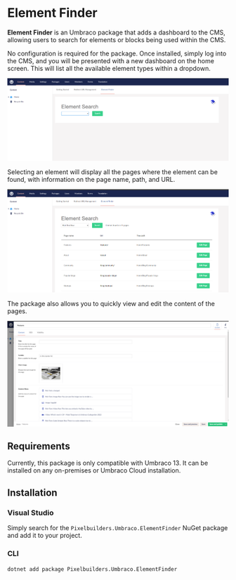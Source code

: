 # Element Finder

**Element Finder** is an Umbraco package that adds a dashboard to the CMS, allowing users to search for elements or blocks being used within the CMS.

No configuration is required for the package. Once installed, simply log into the CMS, and you will be presented with a new dashboard on the home screen. This will list all the available element types within a dropdown.

[![Screenshot 1](https://raw.githubusercontent.com/pixelbuilders/PixelBuilders.Umbraco.ElementFinder/refs/heads/main/images/image-1.png)](https://raw.githubusercontent.com/pixelbuilders/PixelBuilders.Umbraco.ElementFinder/refs/heads/main/images/image-1.png)

Selecting an element will display all the pages where the element can be found, with information on the page name, path, and URL.

[![Screenshot 2](https://raw.githubusercontent.com/pixelbuilders/PixelBuilders.Umbraco.ElementFinder/refs/heads/main/images/image-2.png)](https://raw.githubusercontent.com/pixelbuilders/PixelBuilders.Umbraco.ElementFinder/refs/heads/main/images/image-2.png)

The package also allows you to quickly view and edit the content of the pages.

[![Screenshot 3](https://raw.githubusercontent.com/pixelbuilders/PixelBuilders.Umbraco.ElementFinder/refs/heads/main/images/image-3.png)](https://raw.githubusercontent.com/pixelbuilders/PixelBuilders.Umbraco.ElementFinder/refs/heads/main/images/image-3.png)

## Requirements

Currently, this package is only compatible with Umbraco 13. It can be installed on any on-premises or Umbraco Cloud installation.

## Installation

### Visual Studio

Simply search for the `Pixelbuilders.Umbraco.ElementFinder` NuGet package and add it to your project.

### CLI

`dotnet add package Pixelbuilders.Umbraco.ElementFinder`